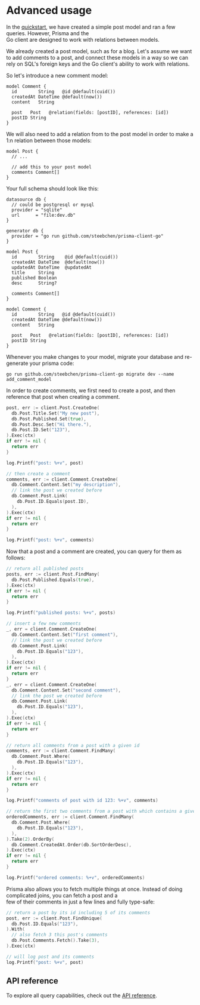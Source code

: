 # Advanced usage

In the [quickstart](quickstart.md), we have created a simple post model and ran a few queries. However, Prisma and the\
Go client are designed to work with relations between models.

We already created a post model, such as for a blog. Let's assume we want to add comments to a post, and connect these models in a way so we can rely on SQL's foreign keys and the Go client's ability to work with relations.

So let's introduce a new comment model:

```prisma
model Comment {
  id        String   @id @default(cuid())
  createdAt DateTime @default(now())
  content   String

  post   Post   @relation(fields: [postID], references: [id])
  postID String
}
```

We will also need to add a relation from to the post model in order to make a 1:n relation between those models:

```prisma
model Post {
  // ...

  // add this to your post model
  comments Comment[]
}
```

Your full schema should look like this:

```prisma
datasource db {
  // could be postgresql or mysql
  provider = "sqlite"
  url      = "file:dev.db"
}

generator db {
  provider = "go run github.com/steebchen/prisma-client-go"
}

model Post {
  id        String    @id @default(cuid())
  createdAt DateTime  @default(now())
  updatedAt DateTime  @updatedAt
  title     String
  published Boolean
  desc      String?

  comments Comment[]
}

model Comment {
  id        String   @id @default(cuid())
  createdAt DateTime @default(now())
  content   String

  post   Post   @relation(fields: [postID], references: [id])
  postID String
}
```

Whenever you make changes to your model, migrate your database and re-generate your prisma code:

```shell
go run github.com/steebchen/prisma-client-go migrate dev --name add_comment_model
```

In order to create comments, we first need to create a post, and then reference that post when creating a comment.

```go
post, err := client.Post.CreateOne(
  db.Post.Title.Set("My new post"),
  db.Post.Published.Set(true),
  db.Post.Desc.Set("Hi there."),
  db.Post.ID.Set("123"),
).Exec(ctx)
if err != nil {
  return err
}

log.Printf("post: %+v", post)

// then create a comment
comments, err := client.Comment.CreateOne(
  db.Comment.Content.Set("my description"),
  // link the post we created before
  db.Comment.Post.Link(
    db.Post.ID.Equals(post.ID),
  ),
).Exec(ctx)
if err != nil {
  return err
}

log.Printf("post: %+v", comments)
```

Now that a post and a comment are created, you can query for them as follows:

```go
// return all published posts
posts, err := client.Post.FindMany(
  db.Post.Published.Equals(true),
).Exec(ctx)
if err != nil {
  return err
}

log.Printf("published posts: %+v", posts)

// insert a few new comments
_, err = client.Comment.CreateOne(
  db.Comment.Content.Set("first comment"),
  // link the post we created before
  db.Comment.Post.Link(
    db.Post.ID.Equals("123"),
  ),
).Exec(ctx)
if err != nil {
  return err
}
_, err = client.Comment.CreateOne(
  db.Comment.Content.Set("second comment"),
  // link the post we created before
  db.Comment.Post.Link(
    db.Post.ID.Equals("123"),
  ),
).Exec(ctx)
if err != nil {
  return err
}

// return all comments from a post with a given id
comments, err := client.Comment.FindMany(
  db.Comment.Post.Where(
    db.Post.ID.Equals("123"),
  ),
).Exec(ctx)
if err != nil {
  return err
}

log.Printf("comments of post with id 123: %+v", comments)

// return the first two comments from a post with which contains a given title, and sort by descending date
orderedComments, err := client.Comment.FindMany(
  db.Comment.Post.Where(
    db.Post.ID.Equals("123"),
  ),
).Take(2).OrderBy(
  db.Comment.CreatedAt.Order(db.SortOrderDesc),
).Exec(ctx)
if err != nil {
  return err
}

log.Printf("ordered comments: %+v", orderedComments)
```

Prisma also allows you to fetch multiple things at once. Instead of doing complicated joins, you can fetch a post and a\
few of their comments in just a few lines and fully type-safe:

```go
// return a post by its id including 5 of its comments
post, err := client.Post.FindUnique(
  db.Post.ID.Equals("123"),
).With(
  // also fetch 3 this post's comments
  db.Post.Comments.Fetch().Take(3),
).Exec(ctx)

// will log post and its comments
log.Printf("post: %+v", post)
```

## API reference

To explore all query capabilities, check out the [API reference](../walkthrough/).
